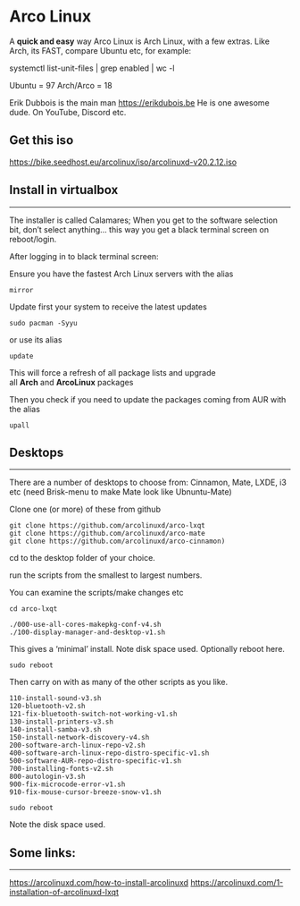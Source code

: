 # Arco Linux
A **quick and easy** way
Arco Linux is Arch Linux, with a few extras. Like Arch, its FAST, compare Ubuntu etc, for example:

systemctl list-unit-files | grep enabled | wc -l

Ubuntu = 97
Arch/Arco = 18

Erik Dubbois is the main man https://erikdubois.be 
He is one awesome dude. On YouTube, Discord etc.

## Get this iso
https://bike.seedhost.eu/arcolinux/iso/arcolinuxd-v20.2.12.iso

## Install in virtualbox
---------------------

The installer is called Calamares; When you get to the software selection bit, don’t select anything… this way you get a black terminal screen on reboot/login.

After logging in to black terminal screen:

Ensure you have the fastest Arch Linux servers with the alias

    mirror

Update first your system to receive the latest updates

    sudo pacman -Syyu

or use its alias

    update

This will force a refresh of all package lists and upgrade
all **Arch** and **ArcoLinux** packages

Then you check if you need to update the packages coming from AUR with the alias

    upall

## Desktops
--------

There are a number of desktops to choose from: Cinnamon, Mate, LXDE, i3
etc (need Brisk-menu to make Mate look like Ubnuntu-Mate)

Clone one (or more) of these from github

    git clone https://github.com/arcolinuxd/arco-lxqt
    git clone https://github.com/arcolinuxd/arco-mate
    git clone https://github.com/arcolinuxd/arco-cinnamon)

cd to the desktop folder of your choice.

run the scripts from the smallest to largest numbers.

You can examine the scripts/make changes etc

    cd arco-lxqt

    ./000-use-all-cores-makepkg-conf-v4.sh
    ./100-display-manager-and-desktop-v1.sh

This gives a ‘minimal’ install. Note disk space used. Optionally reboot here.

    sudo reboot

Then carry on with as many of the other scripts as you like.

    110-install-sound-v3.sh
    120-bluetooth-v2.sh
    121-fix-bluetooth-switch-not-working-v1.sh
    130-install-printers-v3.sh
    140-install-samba-v3.sh
    150-install-network-discovery-v4.sh
    200-software-arch-linux-repo-v2.sh
    400-software-arch-linux-repo-distro-specific-v1.sh
    500-software-AUR-repo-distro-specific-v1.sh
    700-installing-fonts-v2.sh
    800-autologin-v3.sh
    900-fix-microcode-error-v1.sh
    910-fix-mouse-cursor-breeze-snow-v1.sh

    sudo reboot

Note the disk space used.

## Some links:
--------------
https://arcolinuxd.com/how-to-install-arcolinuxd
https://arcolinuxd.com/1-installation-of-arcolinuxd-lxqt


